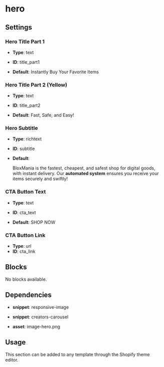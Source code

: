 # hero



## Settings


### Hero Title Part 1
- **Type**: text
- **ID**: title_part1

- **Default**: Instantly Buy Your Favorite Items

### Hero Title Part 2 (Yellow)
- **Type**: text
- **ID**: title_part2

- **Default**: Fast, Safe, and Easy!

### Hero Subtitle
- **Type**: richtext
- **ID**: subtitle

- **Default**: <p>BloxMania is the fastest, cheapest, and safest shop for digital goods, with instant delivery. Our <strong>automated system</strong> ensures you receive your items securely and swiftly!</p>

### CTA Button Text
- **Type**: text
- **ID**: cta_text

- **Default**: SHOP NOW

### CTA Button Link
- **Type**: url
- **ID**: cta_link




## Blocks

No blocks available.

## Dependencies


- **snippet**: responsive-image

- **snippet**: creators-carousel

- **asset**: image-hero.png


## Usage

This section can be added to any template through the Shopify theme editor.


